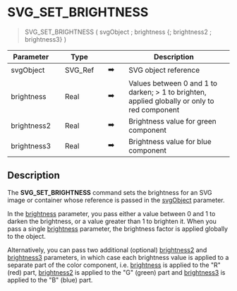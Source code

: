 <!-- <span style="font-family:sans-serif;color:gray;"><span style="font-family:sans-serif;color:gray;font-weight:bold;font-style:italic">SVG_SET_BRIGHTNESS</span> ( svgObject ; Param_2 ; … ; N )
 -&gt; svgObject (Text)
 -&gt; Param_2 ; … ; N (Real)</span>-->
# SVG_SET_BRIGHTNESS

> SVG_SET_BRIGHTNESS ( svgObject ; brightness {; brightness2 ; brightness3} )

| Parameter |     | Type |     |     |     | Description |     |
| --- | --- | --- | --- | --- | --- | --- | --- |
| svgObject |     | SVG_Ref |     | ➡️ |     | SVG object reference |     |
| brightness |     | Real |     | ➡️ |     | Values between 0 and 1 to darken; > 1 to brighten, applied globally or only to red component |     |
| brightness2 |     | Real |     | ➡️ |     | Brightness value for green component |     |
| brightness3 |     | Real |     | ➡️ |     | Brightness value for blue component |     |

## Description

The **SVG_SET_BRIGHTNESS** command sets the brightness for an SVG image or container whose reference is passed in the [svgObject](# "SVG object reference") parameter.

In the [brightness](# "Values between 0 and 1 to darken; > 1 to brighten, applied globally or only to red component") parameter, you pass either a value between 0 and 1 to darken the brightness, or a value greater than 1 to brighten it. When you pass a single [brightness](# "Values between 0 and 1 to darken; > 1 to brighten, applied globally or only to red component") parameter, the brightness factor is applied globally to the object.

Alternatively, you can pass two additional (optional) [brightness2](# "Brightness value for green component") and [brightness3](# "Brightness value for blue component") parameters, in which case each brightness value is applied to a separate part of the color component, i.e. [brightness](# "Values between 0 and 1 to darken; > 1 to brighten, applied globally or only to red component") is applied to the "R" (red) part, [brightness2](# "Brightness value for green component") is applied to the "G" (green) part and [brightness3](# "Brightness value for blue component") is applied to the "B" (blue) part.
